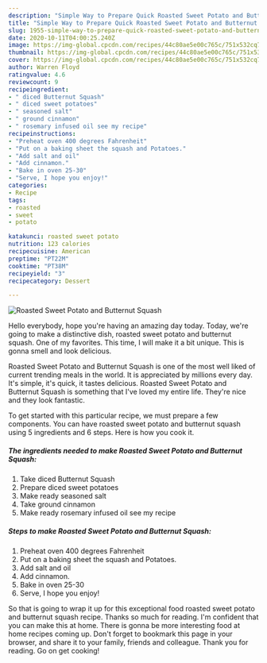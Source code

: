 ```yaml
---
description: "Simple Way to Prepare Quick Roasted Sweet Potato and Butternut Squash"
title: "Simple Way to Prepare Quick Roasted Sweet Potato and Butternut Squash"
slug: 1955-simple-way-to-prepare-quick-roasted-sweet-potato-and-butternut-squash
date: 2020-10-11T04:00:25.240Z
image: https://img-global.cpcdn.com/recipes/44c80ae5e00c765c/751x532cq70/roasted-sweet-potato-and-butternut-squash-recipe-main-photo.jpg
thumbnail: https://img-global.cpcdn.com/recipes/44c80ae5e00c765c/751x532cq70/roasted-sweet-potato-and-butternut-squash-recipe-main-photo.jpg
cover: https://img-global.cpcdn.com/recipes/44c80ae5e00c765c/751x532cq70/roasted-sweet-potato-and-butternut-squash-recipe-main-photo.jpg
author: Warren Floyd
ratingvalue: 4.6
reviewcount: 9
recipeingredient:
- " diced Butternut Squash"
- " diced sweet potatoes"
- " seasoned salt"
- " ground cinnamon"
- " rosemary infused oil see my recipe"
recipeinstructions:
- "Preheat oven 400 degrees Fahrenheit"
- "Put on a baking sheet the squash and Potatoes."
- "Add salt and oil"
- "Add cinnamon."
- "Bake in oven 25-30"
- "Serve, I hope you enjoy!"
categories:
- Recipe
tags:
- roasted
- sweet
- potato

katakunci: roasted sweet potato 
nutrition: 123 calories
recipecuisine: American
preptime: "PT22M"
cooktime: "PT38M"
recipeyield: "3"
recipecategory: Dessert

---
```



![Roasted Sweet Potato and Butternut Squash](https://img-global.cpcdn.com/recipes/44c80ae5e00c765c/751x532cq70/roasted-sweet-potato-and-butternut-squash-recipe-main-photo.jpg)

Hello everybody, hope you're having an amazing day today. Today, we're going to make a distinctive dish, roasted sweet potato and butternut squash. One of my favorites. This time, I will make it a bit unique. This is gonna smell and look delicious.



Roasted Sweet Potato and Butternut Squash is one of the most well liked of current trending meals in the world. It is appreciated by millions every day. It's simple, it's quick, it tastes delicious. Roasted Sweet Potato and Butternut Squash is something that I've loved my entire life. They're nice and they look fantastic.


To get started with this particular recipe, we must prepare a few components. You can have roasted sweet potato and butternut squash using 5 ingredients and 6 steps. Here is how you cook it.

<!--inarticleads1-->

##### The ingredients needed to make Roasted Sweet Potato and Butternut Squash:

1. Take  diced Butternut Squash
1. Prepare  diced sweet potatoes
1. Make ready  seasoned salt
1. Take  ground cinnamon
1. Make ready  rosemary infused oil see my recipe




<!--inarticleads2-->

##### Steps to make Roasted Sweet Potato and Butternut Squash:

1. Preheat oven 400 degrees Fahrenheit
1. Put on a baking sheet the squash and Potatoes.
1. Add salt and oil
1. Add cinnamon.
1. Bake in oven 25-30
1. Serve, I hope you enjoy!




So that is going to wrap it up for this exceptional food roasted sweet potato and butternut squash recipe. Thanks so much for reading. I'm confident that you can make this at home. There is gonna be more interesting food at home recipes coming up. Don't forget to bookmark this page in your browser, and share it to your family, friends and colleague. Thank you for reading. Go on get cooking!
